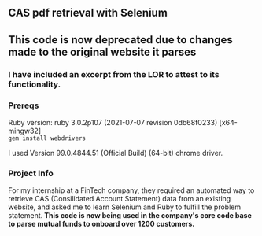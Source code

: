 ## CAS pdf retrieval with Selenium

## This code is now deprecated due to changes made to the original website it parses 
### I have included an excerpt from the LOR to attest to its functionality.

### Prereqs
Ruby version: ruby 3.0.2p107 (2021-07-07 revision 0db68f0233) [x64-mingw32] <br />
`gem install webdrivers` <br/>

I used Version 99.0.4844.51 (Official Build) (64-bit) chrome driver. <br />

### Project Info
For my internship at a FinTech company, they required an automated way to retrieve CAS (Consilidated Account Statement) data from an existing website, and asked me to learn Selenium and Ruby to fulfill the problem statement.<b> This code is now being used in the company's core code base to parse mutual funds to onboard over <b>1200</b> customers.